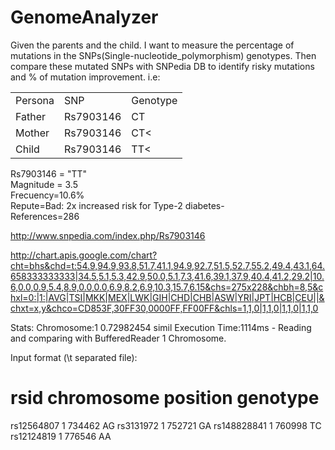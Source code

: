 # GenomeAnalyzer
Given the parents and the child. I want to measure the percentage of mutations in the SNPs(Single-nucleotide_polymorphism) genotypes. Then compare these mutated SNPs with SNPedia DB to identify risky mutations and % of mutation improvement.
i.e:

<table>
  <tr>
    <td>Persona</td>
    <td>SNP</td>		
    <td>Genotype</td>
  </tr>
  <tr>
    <td>Father</td>
    <td>Rs7903146</td>		
    <td>CT</td>
  </tr>
  <tr>
    <td>Mother</td>
    <td>Rs7903146</td>		
    <td>CT<</td>
  </tr>
    <tr>
    <td>Child</td>
    <td>Rs7903146</td>		
    <td>TT<</td>
  </tr>
</table>

Rs7903146 = "TT" <br>
Magnitude = 3.5<br>
Frecuency=10.6%<br>
Repute=Bad: 2x increased risk for Type-2 diabetes- <br>
References=286<br>

http://www.snpedia.com/index.php/Rs7903146

http://chart.apis.google.com/chart?cht=bhs&chd=t:54.9,94.9,93.8,51.7,41.1,94.9,92.7,51.5,52.7,55.2,49.4,43.1,64.658333333333|34.5,5.1,5.3,42.9,50.0,5.1,7.3,41.6,39.1,37.9,40.4,41.2,29.2|10.6,0.0,0.9,5.4,8.9,0.0,0.0,6.9,8.2,6.9,10.3,15.7,6.15&chs=275x228&chbh=8,5&chxl=0:|1:|AVG|TSI|MKK|MEX|LWK|GIH|CHD|CHB|ASW|YRI|JPT|HCB|CEU||&chxt=x,y&chco=CD853F,30FF30,0000FF,FF00FF&chls=1,1,0|1,1,0|1,1,0|1,1,0

Stats:
Chromosome:1 0.72982454 simil
Execution Time:1114ms - Reading and comparing with BufferedReader 1 Chromosome.

Input format (\t separated file):
# rsid	chromosome	position	genotype
rs12564807	1	734462	AG
rs3131972	1	752721	GA
rs148828841	1	760998	TC
rs12124819	1	776546	AA


